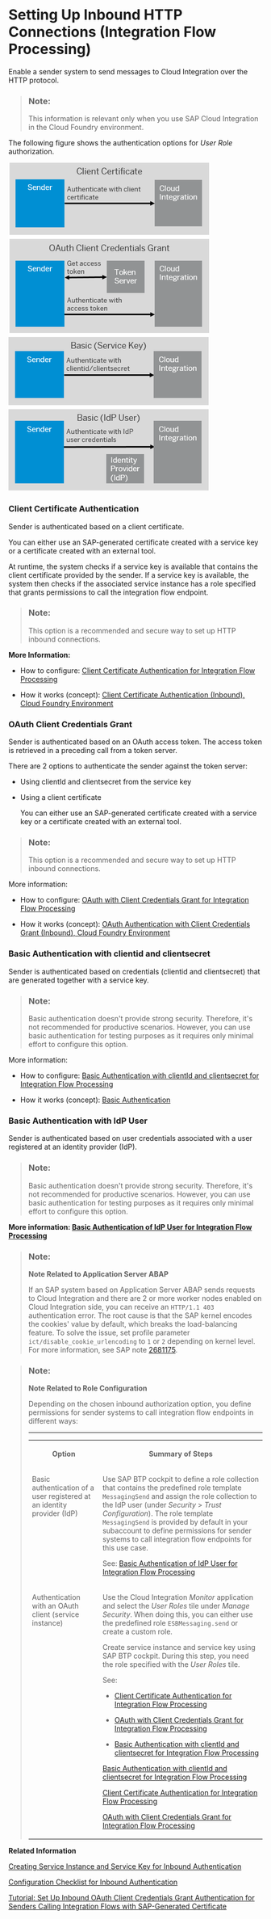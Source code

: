 <!-- loio0f92842bee8a46a9890c8b02b6bec05a -->

# Setting Up Inbound HTTP Connections \(Integration Flow Processing\)

Enable a sender system to send messages to Cloud Integration over the HTTP protocol.

> ### Note:  
> This information is relevant only when you use SAP Cloud Integration in the Cloud Foundry environment.



The following figure shows the authentication options for *User Role* authorization.



![](images/Image_Map_Inbound_Integration_Flow_b9e3e0c.png)



### Client Certificate Authentication

Sender is authenticated based on a client certificate.

You can either use an SAP-generated certificate created with a service key or a certificate created with an external tool.

At runtime, the system checks if a service key is available that contains the client certificate provided by the sender. If a service key is available, the system then checks if the associated service instance has a role specified that grants permissions to call the integration flow endpoint.

> ### Note:  
> This option is a recommended and secure way to set up HTTP inbound connections.

**More Information:**

-   How to configure: [Client Certificate Authentication for Integration Flow Processing](client-certificate-authentication-for-integration-flow-processing-7f84d16.md)

-   How it works \(concept\): [Client Certificate Authentication \(Inbound\), Cloud Foundry Environment](client-certificate-authentication-inbound-cloud-foundry-environment-4ec6192.md) 




### OAuth Client Credentials Grant

Sender is authenticated based on an OAuth access token. The access token is retrieved in a preceding call from a token server.

There are 2 options to authenticate the sender against the token server:

-   Using clientId and clientsecret from the service key

-   Using a client certificate

    You can either use an SAP-generated certificate created with a service key or a certificate created with an external tool.


> ### Note:  
> This option is a recommended and secure way to set up HTTP inbound connections.

More information:

-   How to configure: [OAuth with Client Credentials Grant for Integration Flow Processing](oauth-with-client-credentials-grant-for-integration-flow-processing-6c052ce.md)

-   How it works \(concept\): [OAuth Authentication with Client Credentials Grant \(Inbound\), Cloud Foundry Environment](oauth-authentication-with-client-credentials-grant-inbound-cloud-foundry-environment-b9df724.md) 




### Basic Authentication with clientid and clientsecret

Sender is authenticated based on credentials \(clientid and clientsecret\) that are generated together with a service key.

> ### Note:  
> Basic authentication doesn't provide strong security. Therefore, it's not recommended for productive scenarios. However, you can use basic authentication for testing purposes as it requires only minimal effort to configure this option.

More information:

-   How to configure: [Basic Authentication with clientId and clientsecret for Integration Flow Processing](basic-authentication-with-clientid-and-clientsecret-for-integration-flow-processing-647eeb3.md)

-   How it works \(concept\): [Basic Authentication](basic-authentication-2c4c2d9.md) 




### Basic Authentication with IdP User

Sender is authenticated based on user credentials associated with a user registered at an identity provider \(IdP\).

> ### Note:  
> Basic authentication doesn't provide strong security. Therefore, it's not recommended for productive scenarios. However, you can use basic authentication for testing purposes as it requires only minimal effort to configure this option.

**More information: [Basic Authentication of IdP User for Integration Flow Processing](basic-authentication-of-idp-user-for-integration-flow-processing-5d46e56.md)**



> ### Note:  
> **Note Related to Application Server ABAP**
> 
> If an SAP system based on Application Server ABAP sends requests to Cloud Integration and there are 2 or more worker nodes enabled on Cloud Integration side, you can receive an `HTTP/1.1 403` authentication error. The root cause is that the SAP kernel encodes the cookies' value by default, which breaks the load-balancing feature. To solve the issue, set profile parameter `ict/disable_cookie_urlencoding` to `1` or `2` depending on kernel level. For more information, see SAP note [2681175](https://me.sap.com/notes/2681175).



> ### Note:  
> **Note Related to Role Configuration**
> 
> Depending on the chosen inbound authorization option, you define permissions for sender systems to call integration flow endpoints in different ways:
> 
> ****
> 
> 
> <table>
> <tr>
> <th valign="top">
> 
> Option
> 
> </th>
> <th valign="top">
> 
> Summary of Steps
> 
> </th>
> </tr>
> <tr>
> <td valign="top">
> 
> Basic authentication of a user registered at an identity provider \(IdP\)
> 
> </td>
> <td valign="top">
> 
> Use SAP BTP cockpit to define a role collection that contains the predefined role template `MessagingSend` and assign the role collection to the IdP user \(under *Security* \> *Trust Configuration*\). The role template `MessagingSend` is provided by default in your subaccount to define permissions for sender systems to call integration flow endpoints for this use case.
> 
> See: [Basic Authentication of IdP User for Integration Flow Processing](basic-authentication-of-idp-user-for-integration-flow-processing-5d46e56.md)
> 
> </td>
> </tr>
> <tr>
> <td valign="top">
> 
> Authentication with an OAuth client \(service instance\)
> 
> </td>
> <td valign="top">
> 
> Use the Cloud Integration *Monitor* application and select the *User Roles* tile under *Manage Security*. When doing this, you can either use the predefined role `ESBMessaging.send` or create a custom role.
> 
> Create service instance and service key using SAP BTP cockpit. During this step, you need the role specified with the *User Roles* tile.
> 
> See:
> 
> -   [Client Certificate Authentication for Integration Flow Processing](client-certificate-authentication-for-integration-flow-processing-7f84d16.md)
> 
> -   [OAuth with Client Credentials Grant for Integration Flow Processing](oauth-with-client-credentials-grant-for-integration-flow-processing-6c052ce.md)
> 
> -   [Basic Authentication with clientId and clientsecret for Integration Flow Processing](basic-authentication-with-clientid-and-clientsecret-for-integration-flow-processing-647eeb3.md)
> 
> 
> [Basic Authentication with clientId and clientsecret for Integration Flow Processing](basic-authentication-with-clientid-and-clientsecret-for-integration-flow-processing-647eeb3.md)
> 
> [Client Certificate Authentication for Integration Flow Processing](client-certificate-authentication-for-integration-flow-processing-7f84d16.md)
> 
> [OAuth with Client Credentials Grant for Integration Flow Processing](oauth-with-client-credentials-grant-for-integration-flow-processing-6c052ce.md)
> 
> </td>
> </tr>
> </table>

**Related Information**  


[Creating Service Instance and Service Key for Inbound Authentication](creating-service-instance-and-service-key-for-inbound-authentication-19af5e2.md "With a service instance, you define how to access a certain SAP BTP service. In the context of SAP Cloud Integration, a service instance is the definition of an OAuth client.")

[Configuration Checklist for Inbound Authentication](configuration-checklist-for-inbound-authentication-4a428fd.md "")

[Tutorial: Set Up Inbound OAuth Client Credentials Grant Authentication for Senders Calling Integration Flows with SAP-Generated Certificate](https://developers-qa-blue.wcms-nonprod.c.eu-de-2.cloud.sap/tutorials/btp-integration-suite-oauth-integration-flow.html)

